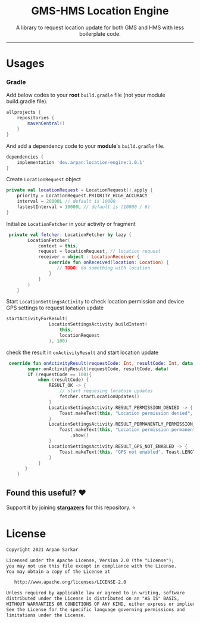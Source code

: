 <h1 align="center">GMS-HMS Location Engine</h1>

<p align="center">
A library to request location update for both GMS and HMS with less boilerplate code.
</p>

---

# Usages

### Gradle
Add below codes to your **root** `build.gradle` file (not your module build.gradle file).
```gradle
allprojects {
    repositories {
        mavenCentral()
    }
}
```
And add a dependency code to your **module**'s `build.gradle` file.
```gradle
dependencies {
    implementation 'dev.arpan:location-engine:1.0.1'
}
```

Create `LocationRequest` object
```kotlin
private val locationRequest = LocationRequest().apply {
    priority = LocationRequest.PRIORITY_HIGH_ACCURACY
    interval = 20000L // default is 10000
    fastestInterval = 10000L // default is (10000 / 6)
}
```

Initialize `LocationFetcher` in your activity or fragment
```kotlin
 private val fetcher: LocationFetcher by lazy {
        LocationFetcher(
            context = this,
            request = locationRequest, // location request
            receiver = object : LocationReceiver {
                override fun onReceived(location: Location) {
                   // TODO: do something with location
                }
            }
        )
    }
```

Start `LocationSettingsActivity` to check location permission and device GPS settings to request location update
```kotlin
startActivityForResult(
                LocationSettingsActivity.buildIntent(
                    this,
                    locationRequest
                ), 100)
```

check the result in `onActivityResult` and start location update
```kotlin
 override fun onActivityResult(requestCode: Int, resultCode: Int, data: Intent?) {
        super.onActivityResult(requestCode, resultCode, data)
        if (requestCode == 100){
            when (resultCode) {
                RESULT_OK -> {
                    // start requesing locatoin updates
                    fetcher.startLocationUpdates()
                }
                LocationSettingsActivity.RESULT_PERMISSION_DENIED -> {
                    Toast.makeText(this, "Location permission denied", Toast.LENGTH_SHORT).show()
                }
                LocationSettingsActivity.RESULT_PERMANENTLY_PERMISSION_DENIED -> {
                    Toast.makeText(this, "Location permission permanently denied", Toast.LENGTH_SHORT)
                        .show()
                }
                LocationSettingsActivity.RESULT_GPS_NOT_ENABLED -> {
                    Toast.makeText(this, "GPS not enabled", Toast.LENGTH_SHORT).show()
                }
            }
       }
    }
```

## Found this useful? :heart:
Support it by joining __[stargazers](https://github.com/Bloody-Badboy/gms-hms-location/stargazers)__ for this repository. :star: <br>

# License
```xml
Copyright 2021 Arpan Sarkar

Licensed under the Apache License, Version 2.0 (the "License");
you may not use this file except in compliance with the License.
You may obtain a copy of the License at

   http://www.apache.org/licenses/LICENSE-2.0

Unless required by applicable law or agreed to in writing, software
distributed under the License is distributed on an "AS IS" BASIS,
WITHOUT WARRANTIES OR CONDITIONS OF ANY KIND, either express or implied.
See the License for the specific language governing permissions and
limitations under the License.
```